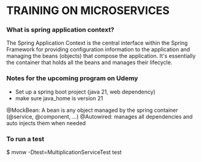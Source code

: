 # TRAINING ON MICROSERVICES

### What is spring application context?
The Spring Application Context is the central interface within the Spring Framework for providing configuration information to the application and managing the beans (objects) that compose the application. It's essentially the container that holds all the beans and manages their lifecycle.

### Notes for the upcoming program on Udemy
- Set up a spring boot project (java 21, web dependency)
- make sure java_home is version 21

@MockBean: A bean is any object managed by the spring container (@service, @component, ...)
@Autowired: manages all dependencies and auto injects them when needed

### To run a test
$ mvnw -Dtest=MultiplicationServiceTest test